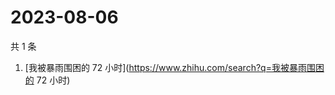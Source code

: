 # 2023-08-06

共 1 条

<!-- BEGIN -->
<!-- 最后更新时间 Sun Aug 06 2023 03:07:47 GMT+0800 (China Standard Time) -->

1. [我被暴雨围困的 72 小时](https://www.zhihu.com/search?q=我被暴雨围困的 72
   小时)

<!-- END -->
